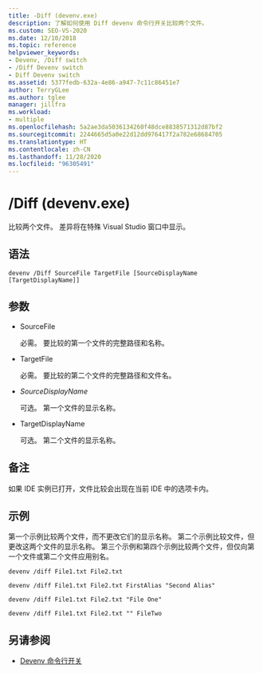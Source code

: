 ```yaml
---
title: -Diff (devenv.exe)
description: 了解如何使用 Diff devenv 命令行开关比较两个文件。
ms.custom: SEO-VS-2020
ms.date: 12/10/2018
ms.topic: reference
helpviewer_keywords:
- Devenv, /Diff switch
- /Diff Devenv switch
- Diff Devenv switch
ms.assetid: 5377fedb-632a-4e86-a947-7c11c86451e7
author: TerryGLee
ms.author: tglee
manager: jillfra
ms.workload:
- multiple
ms.openlocfilehash: 5a2ae3da5036134260f48dce8838571312d87bf2
ms.sourcegitcommit: 2244665d5a0e22d12dd976417f2a782e68684705
ms.translationtype: HT
ms.contentlocale: zh-CN
ms.lasthandoff: 11/28/2020
ms.locfileid: "96305491"
---
```

# <a name="diff-devenvexe"></a>/Diff (devenv.exe)

比较两个文件。 差异将在特殊 Visual Studio 窗口中显示。

## <a name="syntax"></a>语法

```shell
devenv /Diff SourceFile TargetFile [SourceDisplayName [TargetDisplayName]]
```

## <a name="arguments"></a>参数

- SourceFile

  必需。 要比较的第一个文件的完整路径和名称。

- TargetFile

  必需。 要比较的第二个文件的完整路径和文件名。

- *SourceDisplayName*

  可选。 第一个文件的显示名称。

- TargetDisplayName

  可选。 第二个文件的显示名称。

## <a name="remarks"></a>备注

如果 IDE 实例已打开，文件比较会出现在当前 IDE 中的选项卡内。

## <a name="example"></a>示例

第一个示例比较两个文件，而不更改它们的显示名称。 第二个示例比较文件，但更改这两个文件的显示名称。 第三个示例和第四个示例比较两个文件，但仅向第一个文件或第二个文件应用别名。

```shell
devenv /diff File1.txt File2.txt

devenv /diff File1.txt File2.txt FirstAlias "Second Alias"

devenv /diff File1.txt File2.txt "File One"

devenv /diff File1.txt File2.txt "" FileTwo
```

## <a name="see-also"></a>另请参阅

- [Devenv 命令行开关](../../ide/reference/devenv-command-line-switches.md)
